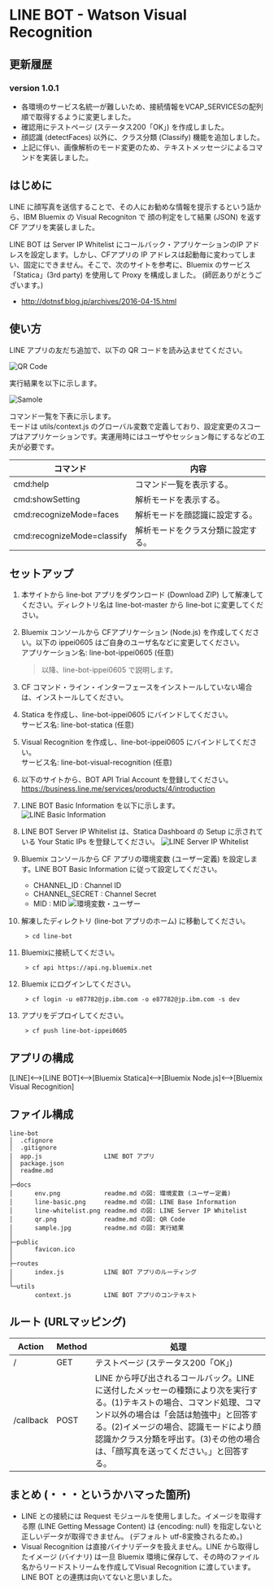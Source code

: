 # LINE BOT - Watson Visual Recognition  

## 更新履歴
### version 1.0.1
* 各環境のサービス名統一が難しいため、接続情報をVCAP_SERVICESの配列順で取得するように変更しました。  
* 確認用にテストページ (ステータス200「OK」) を作成しました。  
* 顔認識 (detectFaces) 以外に、クラス分類 (Classify) 機能を追加しました。
* 上記に伴い、画像解析のモード変更のため、テキストメッセージによるコマンドを実装しました。

## はじめに  
LINE に顔写真を送信することで、その人にお勧めな情報を提示するという話から、IBM Bluemix の Visual Recogniton で 顔の判定をして結果 (JSON) を返す CF アプリを実装しました。

LINE BOT は Server IP Whitelist にコールバック・アプリケーションのIP アドレスを設定します。しかし、CFアプリの IP アドレスは起動毎に変わってしまい、固定にできません。そこで、次のサイトを参考に、Bluemix のサービス「Statica」(3rd party) を使用して Proxy を構成しました。 (師匠ありがとうございます。)  
- http://dotnsf.blog.jp/archives/2016-04-15.html

## 使い方
LINE アプリの友だち追加で、以下の QR コードを読み込ませてください。  

![QR Code](docs/qr.png)  

実行結果を以下に示します。

![Samole](docs/sample.jpg)  

コマンド一覧を下表に示します。  
モードは utils/context.js のグローバル変数で定義しており、設定変更のスコープはアプリケーションです。実運用時にはユーザやセッション毎にするなどの工夫が必要です。  

|コマンド                    |内容                       |
|--------------------------|---------------------------|
|cmd:help                  |コマンド一覧を表示する。        |
|cmd:showSetting           |解析モードを表示する。         |
|cmd:recognizeMode=faces   |解析モードを顔認識に設定する。   |
|cmd:recognizeMode=classify|解析モードをクラス分類に設定する。|


## セットアップ  
1. 本サイトから line-bot アプリをダウンロード (Download ZIP) して解凍してください。ディレクトリ名は line-bot-master から line-bot に変更してください。

1. Bluemix コンソールから CFアプリケーション (Node.js) を作成してください。以下の ippei0605 はご自身のユーザ名などに変更してください。  
アプリケーション名: line-bot-ippei0605 (任意)  

    > 以降、line-bot-ippei0605 で説明します。


1. CF コマンド・ライン・インターフェースをインストールしていない場合は、インストールしてください。

1. Statica を作成し、line-bot-ippei0605 にバインドしてください。  
サービス名: line-bot-statica (任意)  

1. Visual Recognition を作成し、line-bot-ippei0605 にバインドしてください。  
サービス名: line-bot-visual-recognition (任意)  

1. 以下のサイトから、BOT API Trial Account を登録してください。  
https://business.line.me/services/products/4/introduction

1. LINE BOT Basic Information を以下に示します。
![LINE Basic Information](docs/line-basic.png)

1. LINE BOT Server IP Whitelist は、Statica Dashboard の Setup に示されている Your Static IPs を登録してください。
![LINE Server IP Whitelist](docs/line-whitelist.png)  

1. Bluemix コンソールから CF アプリの環境変数 (ユーザー定義) を設定します。LINE BOT Basic Information に従って設定してください。
    - CHANNEL_ID : Channel ID
    - CHANNEL_SECRET : Channel Secret
    - MID : MID
    ![環境変数・ユーザー](docs/env.png)  

1. 解凍したディレクトリ (line-bot アプリのホーム) に移動してください。

        > cd line-bot

1. Bluemixに接続してください。

        > cf api https://api.ng.bluemix.net
    

1. Bluemix にログインしてください。

        > cf login -u e87782@jp.ibm.com -o e87782@jp.ibm.com -s dev

1. アプリをデプロイしてください。

        > cf push line-bot-ippei0605

## アプリの構成

[LINE]<-->[LINE BOT]<-->[Bluemix Statica]<-->[Bluemix Node.js]<-->[Bluemix Visual Recognition]

## ファイル構成  
    line-bot
    │  .cfignore
    │  .gitignore
    │  app.js                 LINE BOT アプリ
    │  package.json
    │  readme.md
    │  
    ├─docs
    │      env.png            readme.md の図: 環境変数 (ユーザー定義)
    │      line-basic.png     readme.md の図: LINE Base Information
    │      line-whitelist.png readme.md の図: LINE Server IP Whitelist
    │      qr.png             readme.md の図: QR Code
    │      sample.jpg         readme.md の図: 実行結果
    │
    ├─public
    │      favicon.ico
    │      
    ├─routes
    │      index.js           LINE BOT アプリのルーティング
    │      
    └─utils
           context.js         LINE BOT アプリのコンテキスト

## ルート (URLマッピング)  
|Action|Method|処理|
|---------|----|-----------|
|/        |GET |テストページ (ステータス200「OK」)| 
|/callback|POST|LINE から呼び出されるコールバック。LINEに送付したメッセーの種類により次を実行する。(1)テキストの場合、コマンド処理、コマンド以外の場合は「会話は勉強中」と回答する。(2)イメージの場合、認識モードにより顔認識かクラス分類を呼出す。(3)その他の場合は、「顔写真を送ってください。」と回答する。|

## まとめ (・・・というかハマった箇所)
- LINE との接続には Request モジュールを使用しました。イメージを取得する際 (LINE Getting Message Content) は {encoding: null} を指定しないと正しいデータが取得できません。 (デフォルト utf-8変換されるため。)
- Visual Recognition は直接バイナリデータを扱えません。LINE から取得したイメージ (バイナリ) は一旦 Bluemix 環境に保存して、その時のファイル名からリードストリームを作成してVisual Recognition に渡しています。LINE BOT との連携は向いてないと思いました。 

